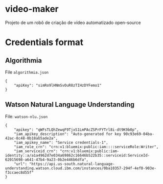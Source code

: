 # video-maker
Projeto de um robô de criação de vídeo automatizado open-source

# Credentials format

## Algorithmia

File `algorithmia.json`

```
{
    "apiKey": "simRo9lHNmSvOuR8zTIHzDYFemo1"
}
```

## Watson Natural Language Understanding 

File: `watson-nlu.json`

```
{
    "apikey": "qWFsTLQhZewqF9TjxS1LmPAcZSPrFYTrl8i-dt9K9b0p",
    "iam_apikey_description": "Auto-generated for key 90c93e69-04ba-42ac-8c48-0b18ab5ade2a",
    "iam_apikey_name": "Service credentials-1",
    "iam_role_crn": "crn:v1:bluemix:public:iam::::serviceRole:Writer",
    "iam_serviceid_crn": "crn:v1:bluemix:public:iam-identity::a/a1a4962d7e034a69862c16646b522b35::serviceid:ServiceId-62015698-a641-47b4-9a23-0b2e446b6dfa",
    "url": "https://api.us-south.natural-language-understanding.watson.cloud.ibm.com/instances/0ba10357-294f-4ef0-903e-f3ccaec8d55f"
}
```